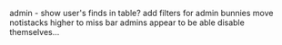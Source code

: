 admin - show user's finds in table?
add filters for admin bunnies
move notistacks higher to miss bar
admins appear to be able disable themselves...
